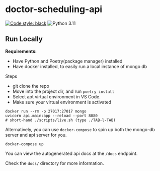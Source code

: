 # doctor-scheduling-api

[![Code style: black](https://img.shields.io/badge/code%20style-black-000000.svg)](https://github.com/psf/black)
![Python 3.11](https://img.shields.io/badge/python-3.11-green)

## Run Locally

**Requirements:**

- Have Python and Poetry(package manager) installed
- Have docker installed, to easily run a local instance of mongo db

Steps

- git clone the repo
- Move into the project dir, and run `poetry install`
- Select apt virtual environment in VS Code.
- Make sure your virtual environment is activated

```shell
docker run --rm -p 27017:27017 mongo
uvicorn api.main:app --reload --port 8080
# short-hand ./scripts/live.sh (type ./TAB-l-TAB)
```

Alternatively, you can use `docker-compose` to spin up both the mongo-db server
and api server for you.

```shell
docker-compose up
```

You can view the autogenerated api docs at the `/docs` endpoint.

Check the `docs/` directory for more information.
